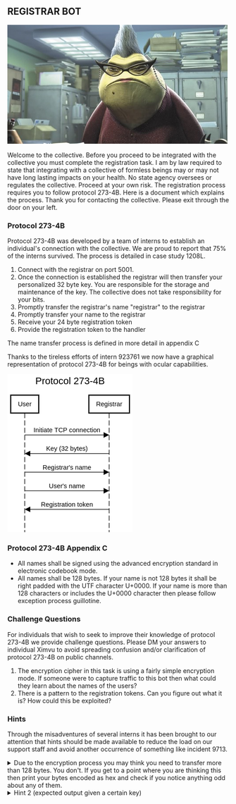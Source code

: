## REGISTRAR BOT
![Photo of a DMV worke- I mean registrar bot](/images/registrar.jpg)

Welcome to the collective.  Before you proceed to be integrated with the collective you must complete the registration task.  I am by law required to state that integrating with a collective of formless beings may or may not have long lasting impacts on your health.  No state agency oversees or regulates the collective.  Proceed at your own risk.  The registration process requires you to follow protocol 273-4B.  Here is a document which explains the process.  Thank you for contacting the collective.  Please exit through the door on your left.

### Protocol 273-4B

Protocol 273-4B was developed by a team of interns to establish an individual's connection with the collective.  We are proud to report that 75% of the interns survived.  The process is detailed in case study 1208L.  

 1. Connect with the registrar on port 5001.
 2. Once the connection is established the registrar will then transfer your personalized 32 byte key.  You are responsible for the storage and maintenance of the key.  The collective does not take responsibility for your bits.
 3. Promptly transfer the registrar's name "registrar" to the registrar
 4. Promptly transfer your name to the registrar
 5. Receive your 24 byte registration token
 6. Provide the registration token to the handler

 The name transfer process is defined in more detail in appendix C

 Thanks to the tireless efforts of intern 923761 we now have a graphical representation of protocol 273-4B for beings with ocular capabilities.

 ![Literally just lines and arrows describing what I just wrote for poor sighted folk](/images/registrar-protocol.png)

### Protocol 273-4B Appendix C

 * All names shall be signed using the advanced encryption standard in electronic codebook mode.
 * All names shall be 128 bytes.  If your name is not 128 bytes it shall be right padded with the UTF character U+0000.  If your name is more than 128 characters or includes the U+0000 character then please follow exception process guillotine.
 
### Challenge Questions

For individuals that wish to seek to improve their knowledge of protocol 273-4B we provide challenge questions. Please DM your answers to individual Ximvu to avoid spreading confusion and/or clarification of protocol 273-4B on public channels.

 1. The encryption cipher in this task is using a fairly simple encryption mode.  If someone were to capture traffic to this bot then what could they learn about the names of the users?
 2. There is a pattern to the registration tokens.  Can you figure out what it is?  How could this be exploited? 

### Hints

Through the misadventures of several interns it has been brought to our attention that hints should be made available to reduce the load on our support staff and avoid another occurrence of something like incident 9713.

<details>
Hint 2 (expected transfer size)
<summary>
Due to the encryption process you may think you need to transfer more than 128 bytes.  You don't.  If you get to a point where you are thinking this then print your bytes encoded as hex and check if you notice anything odd about any of them.
</summary>
</details>
<details>
<summary>
Hint 2 (expected output given a certain key)
</summary>
If you were provided the key (hex) `9384c90bc10e4aea2881c97fbe2657cc28e21e0d8b31a2b8d7b737a7c952005c` then your first response should be (hex) `2a030b6cd1c38343064f963895829eaef13cbd5121cf7a80eaed832de89460a2f13cbd5121cf7a80eaed832de89460a2f13cbd5121cf7a80eaed832de89460a2f13cbd5121cf7a80eaed832de89460a2f13cbd5121cf7a80eaed832de89460a2f13cbd5121cf7a80eaed832de89460a2f13cbd5121cf7a80eaed832de89460a2` and your second response should be (hex) `12ea4a829434c0e35f1dceff6f947a91f13cbd5121cf7a80eaed832de89460a2f13cbd5121cf7a80eaed832de89460a2f13cbd5121cf7a80eaed832de89460a2f13cbd5121cf7a80eaed832de89460a2f13cbd5121cf7a80eaed832de89460a2f13cbd5121cf7a80eaed832de89460a2f13cbd5121cf7a80eaed832de89460a2` provided of course that your name was Ximvu.
</details>
